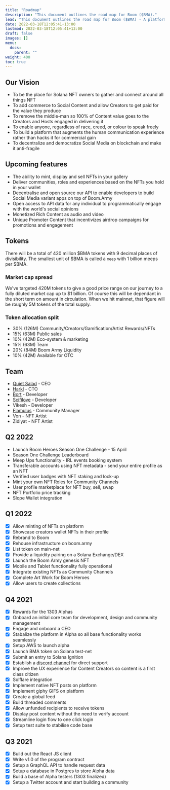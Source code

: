 ```yaml
---
title: "Roadmap"
description: "This document outlines the road map for Boom ($BMA)."
lead: "This document outlines the road map for Boom ($BMA) - A platform designed and built for Creators to connect with their Communities through the power of NFTs on the Solana network."
date: 2022-03-18T12:05:41+13:00
lastmod: 2022-03-18T12:05:41+13:00
draft: false
images: []
menu:
  docs:
    parent: ""
weight: 400
toc: true
---
```

## Our Vision

- To be the place for Solana NFT owners to gather and connect around all things NFT
- To add commerce to Social Content and allow Creators to get paid for the value they produce
- To remove the middle-man so 100% of Content value goes to the Creators and Hosts engaged in delivering it
- To enable anyone, regardless of race, creed, or colour to speak freely
- To build a platform that augments the human communication experience rather than hacks it for commercial gain
- To decentralize and democratize Social Media on blockchain and make it anti-fragile

## Upcoming features

- The ability to mint, display and sell NFTs in your gallery
- Deliver communities, roles and experiences based on the NFTs you hold in your wallet
- Decentralise and open source our API to enable developers to build Social Media variant apps on top of Boom.Army
- Open access to API data for any individual to programmatically engage with the world's social opinions
- Monetized Rich Content as audio and video
- Unique Promoter Content that incentivizes airdrop campaigns for promotions and engagement

## Tokens

There will be a total of 420 million $BMA tokens with 9 decimal places of divisibility. The smallest unit of $BMA is called a `meep` with 1 billion meeps per $BMA.

### Market cap spread

We've targeted 420M tokens to give a good price range on our journey to a fully diluted market cap up to $1 billion. Of course this will be dependant in the short term on amount in circulation. When we hit mainnet, that figure will be roughly 5M tokens of the total supply.

### Token allocation split

- 30% (126M) Community/Creators/Gamification/Artist Rewards/NFTs
- 15% (63M) Public sales
- 10% (42M) Eco-system & marketing
- 15% (63M) Team
- 20% (84M) Boom Army Liquidity
- 10% (42M) Available for OTC

## Team

- [Quiet Salad](https://twitter.com/dingo_dingo2020) - CEO
- [Harkl](https://twitter.com/harkl_) - CTO
- [Bort](https://github.com/Bort-license-plate) - Developer
- [Scifilove](https://github.com/scifilove) - Developer
- Vikesh - Developer
- [Flamulus](https://twitter.com/Flamulus) - Community Manager
- Von - NFT Artist
- Zidiyat - NFT Artist

## Q2 2022

- Launch Boom Heroes Season One Challenge - 15 April
- Season One Challenge Leaderboard
- Meep Ups functionality - IRL events booking system
- Transferable accounts using NFT metadata - send your entire profile as an NFT
- Verified user badges with NFT staking and lock-up
- Mint your own NFT Roles for Community Channels
- User profile marketplace for NFT buy, sell, swap
- NFT Portfolio price tracking
- Slope Wallet integration

## Q1 2022

- [x] Allow minting of NFTs on platform
- [x] Showcase creators wallet NFTs in their profile
- [x] Rebrand to Boom
- [x] Rehouse infrastructure on boom.army
- [x] List token on main-net
- [x] Provide a liquidity pairing on a Solana Exchange/DEX
- [x] Launch the Boom Army genesis NFT
- [x] Mobile and Tablet functionality fully operational
- [x] Integrate existing NFTs as Community Channels
- [x] Complete Art Work for Boom Heroes
- [x] Allow users to create collections

## Q4 2021

- [x] Rewards for the 1303 Alphas
- [x] Onboard an initial core team for development, design and community management
- [x] Engage and onboard a CEO
- [x] Stabalize the platform in Alpha so all base functionality works seamlessly
- [x] Setup AWS to launch alpha
- [x] Launch BMA token on Solana test-net
- [x] Submit an entry to Solana Ignition
- [x] Establish a [discord channel](https://discord.gg/HfN66JSY) for direct support
- [x] Improve the UX experience for Content Creators so content is a first class citizen
- [x] Solflare integration
- [x] Implement native NFT posts on platform
- [x] Implement giphy GIFS on platform
- [x] Create a global feed
- [x] Build threaded comments
- [x] Allow unfunded recipients to receive tokens
- [x] Display post content without the need to verify account
- [x] Streamline login flow to one click login
- [x] Setup test suite to stabilise code base

## Q3 2021

- [x] Build out the React JS client
- [x] Write v1.0 of the program contract
- [x] Setup a GraphQL API to handle request data
- [x] Setup a database in Postgres to store Alpha data
- [x] Build a base of Alpha testers (1303 finalized)
- [x] Setup a Twitter account and start building a community
